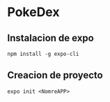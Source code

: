 # PokeDex

## Instalacion de expo

```
npm install -g expo-cli
```

## Creacion de proyecto

```
expo init <NomreAPP>
```
